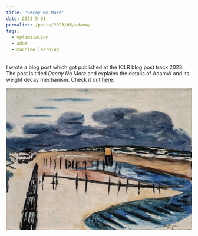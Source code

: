 ```yaml
---
title: 'Decay No More'
date: 2023-5-01
permalink: /posts/2023/05/adamw/
tags:
  - optimization
  - adam
  - machine learning
---
```


I wrote a blog post which got published at the ICLR blog post track 2023. 
The post is titled *Decay No More* and explains the details of AdamW and its weight decay mechanism. Check it out [here](https://iclr-blogposts.github.io/2023/blog/2023/adamw/).


<img src="/images/blog/own/beckmann.jpg" width="800"/>
